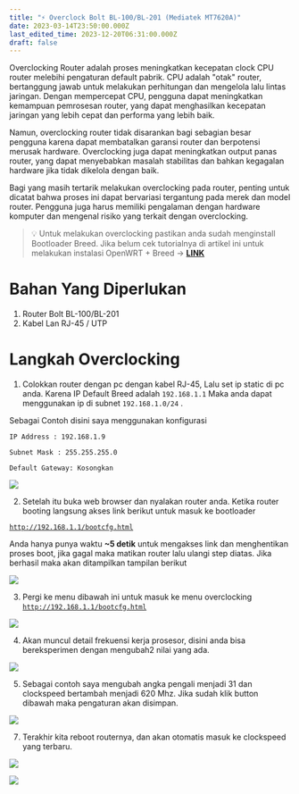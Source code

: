 ```yaml
---
title: "⚡️ Overclock Bolt BL-100/BL-201 (Mediatek MT7620A)"
date: 2023-03-14T23:50:00.000Z
last_edited_time: 2023-12-20T06:31:00.000Z
draft: false
---
```


Overclocking Router adalah proses meningkatkan kecepatan clock CPU router melebihi pengaturan default pabrik. CPU adalah "otak" router, bertanggung jawab untuk melakukan perhitungan dan mengelola lalu lintas jaringan. Dengan mempercepat CPU, pengguna dapat meningkatkan kemampuan pemrosesan router, yang dapat menghasilkan kecepatan jaringan yang lebih cepat dan performa yang lebih baik.


Namun, overclocking router tidak disarankan bagi sebagian besar pengguna karena dapat membatalkan garansi router dan berpotensi merusak hardware. Overclocking juga dapat meningkatkan output panas router, yang dapat menyebabkan masalah stabilitas dan bahkan kegagalan hardware jika tidak dikelola dengan baik.


Bagi yang masih tertarik melakukan overclocking pada router, penting untuk dicatat bahwa proses ini dapat bervariasi tergantung pada merek dan model router. Pengguna juga harus memiliki pengalaman dengan hardware komputer dan mengenal risiko yang terkait dengan overclocking.


> 💡 Untuk melakukan overclocking pastikan anda sudah menginstall Bootloader Breed. Jika belum cek tutorialnya di artikel ini untuk melakukan instalasi OpenWRT + Breed → [**LINK**](https://radito.github.io/posts/bd5a426b-d8e8-4ab6-a30f-4e0e58664933/)


# Bahan Yang Diperlukan

1. Router Bolt BL-100/BL-201
2. Kabel Lan RJ-45 / UTP

# Langkah Overclocking


1. Colokkan router dengan pc dengan kabel RJ-45, Lalu set ip static di pc anda. Karena IP Default Breed adalah `192.168.1.1` Maka anda dapat menggunakan ip di subnet `192.168.1.0/24` .


Sebagai Contoh disini saya menggunakan konfigurasi


`IP Address : 192.168.1.9`


`Subnet Mask : 255.255.255.0`


`Default Gateway: Kosongkan`


![](https://radito.vercel.app/5b0839511427a5c8b67139375e301c6351a297a29a43b4e16bbb729f120d02e1/68747470733a2f2f7777772e64726f70626f782e636f6d2f73636c2f66692f7a727a62677438303365726d6f3579767a76306e6d2f383862383761303532373763383265386534323738316536316639326133383964303036383763386534346437376236646366323763616665373735663336372e706e673f726c6b65793d696b363970666364686d746162336363747670616e31766d3126646c3d30267261773d31)


2. Setelah itu buka web browser dan nyalakan router anda. Ketika router booting langsung akses link berikut untuk masuk ke bootloader


[`http://192.168.1.1/bootcfg.html`](http://192.168.1.1/bootcfg.html)


Anda hanya punya waktu **~5 detik** untuk mengakses link dan menghentikan proses boot, jika gagal maka matikan router lalu ulangi step diatas. Jika berhasil maka akan ditampilkan tampilan berikut


![](https://radito.vercel.app/c1684dcdede631376b8a4cb35db98d1b5a5fa980736d9c6c84d2d0c573dd1978/68747470733a2f2f7777772e64726f70626f782e636f6d2f73636c2f66692f6b666372306479386c793562657234356d387636752f303261323139376434386464346266386234333761333531333935646164646338656338633135333735313834656632666239656538636634313163303234332e706e673f726c6b65793d797a36717a3865733675726f366e77783868776c706435623726646c3d30267261773d31)


3. Pergi ke menu dibawah ini untuk masuk ke menu overclocking [`http://192.168.1.1/bootcfg.html`](http://192.168.1.1/bootcfg.html)


![](https://radito.vercel.app/e70cd3a355a63935efaa00071c7a626df821384caed7369d2be59ca72abb3f9b/68747470733a2f2f7777772e64726f70626f782e636f6d2f73636c2f66692f30626178616f657033706b773866683976647171742f363932626463323435326630636566313965383137646434306138316535393362393931383734316232393133326231306131626434636334613561303761382e706e673f726c6b65793d62386562647937693973317478737a376a6e7a6f307470357426646c3d30267261773d31)


4. Akan muncul detail frekuensi kerja prosesor, disini anda bisa bereksperimen dengan mengubah2 nilai yang ada.


![](https://radito.vercel.app/83f0b63c11a8b4fdbe692111c25f7a849edc3e659604e3f85fe067417b096fb0/68747470733a2f2f7777772e64726f70626f782e636f6d2f73636c2f66692f386f6d67326c35337861776f357732706e626a706c2f346665316233306231616337623936323364326532653231656362643136656138353164336435323339393765623862386163386632616263343431353136632e706e673f726c6b65793d356e333970727875346d37356966377339733635637572706c26646c3d30267261773d31)


5. Sebagai contoh saya mengubah angka pengali menjadi 31 dan clockspeed bertambah menjadi 620 Mhz. Jika sudah klik button dibawah maka pengaturan akan disimpan.


![](https://radito.vercel.app/4c87a5498afce0f3f164c39c3485a7c92d3452603164966c94d1789c24f66d99/68747470733a2f2f7777772e64726f70626f782e636f6d2f73636c2f66692f6d76786d7734367074353637627737647a6733616e2f366366383362643965326539326439626531383130376337373063373933303762333063363733363838643864393333366430383537393666333637303433312e706e673f726c6b65793d6f6d70363879306c68766f313835667161697475656174643826646c3d30267261773d31)


7. Terakhir kita reboot routernya, dan akan otomatis masuk ke clockspeed yang terbaru.


![](https://radito.vercel.app/2e984af4f5145dae51fdbeb592fb5f6cc4183b355cf9394e69392d0816c0170c/68747470733a2f2f7777772e64726f70626f782e636f6d2f73636c2f66692f636b3968726265783073636375786a663377736d6c2f373837643731653366306533383665666635656663653061623733636133636439643733653664343866306433643337323763336565636532663539363633362e706e673f726c6b65793d3339386575353261376637673463716963746467706675333226646c3d30267261773d31)


![](https://radito.vercel.app/c303836a7fc72986036b87b1b35a99811b6027a12db5d8b6afe23e6f1fbd6cf5/68747470733a2f2f7777772e64726f70626f782e636f6d2f73636c2f66692f6b38396268336537646476366d386e7666763265732f663330313934653235396362373838616165666234656264653537633737353736663138326461326635636563333432346162303539323865323739343066352e706e673f726c6b65793d7071627971726974776772376474766333353230777736677626646c3d30267261773d31)

